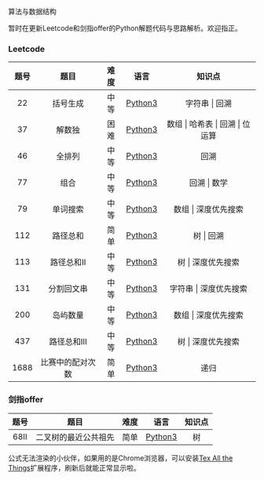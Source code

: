 算法与数据结构

暂时在更新Leetcode和剑指offer的Python解题代码与思路解析。欢迎指正。

### Leetcode

| 题号 |       题目       | 难度 |                         语言                          |              知识点              |
| :--: | :--------------: | :--: | :---------------------------------------------------: | :------------------------------: |
|  22  |     括号生成     | 中等 |      [Python3](./Leetcode/Python/22.括号生成.md)      |          字符串 \| 回溯          |
|  37  |      解数独      | 困难 |        [Python3](./Leetcode/Python/37.解数独)         | 数组 \| 哈希表 \| 回溯 \| 位运算 |
|  46  |      全排列      | 中等 |       [Python3](./Leetcode/Python/46.全排列.md)       |               回溯               |
|  77  |       组合       | 中等 |        [Python3](./Leetcode/Python/77.组合.md)        |           回溯 \| 数学           |
|  79  |     单词搜索     | 中等 |      [Python3](./Leetcode/Python/79.单词搜索.md)      |       数组 \| 深度优先搜索       |
| 112  |     路径总和     | 简单 |     [Python3](./Leetcode/Python/112.路径总和.md)      |            树 \| 回溯            |
| 113  |    路径总和Ⅱ     | 中等 |     [Python3](./Leetcode/Python/113.路径总和Ⅱ.md)     |        树 \| 深度优先搜索        |
| 131  |    分割回文串    | 中等 |    [Python3](./Leetcode/Python/131.分割回文串.md)     |      字符串 \| 深度优先搜索      |
| 200  |     岛屿数量     | 中等 |     [Python3](./Leetcode/Python/200.岛屿数量.md)      |       数组 \| 深度优先搜索       |
| 437  |    路径总和Ⅲ     | 中等 |     [Python3](./Leetcode/Python/437.路径总和Ⅲ.md)     |        树 \| 深度优先搜索        |
| 1688 | 比赛中的配对次数 | 简单 | [Python3](./Leetcode/Python/1688.比赛中的配对次数.md) |               递归               |

### 剑指offer

| 题号 |         题目         | 难度 |                           语言                            | 知识点 |
| :--: | :------------------: | :--: | :-------------------------------------------------------: | :----: |
| 68Ⅱ  | 二叉树的最近公共祖先 | 简单 | [Python3](./剑指offer/Python/68Ⅱ.二叉树的最近公共祖先.md) |   树   |

公式无法渲染的小伙伴，如果用的是Chrome浏览器，可以安装[Tex All the Things](https://chrome.google.com/webstore/detail/tex-all-the-things/cbimabofgmfdkicghcadidpemeenbffn)扩展程序，刷新后就能正常显示啦。